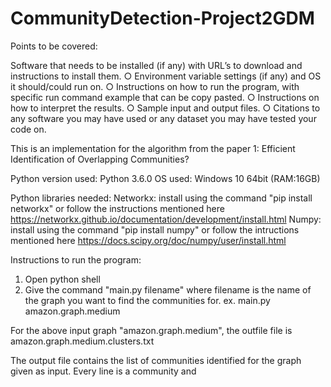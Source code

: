 # CommunityDetection-Project2GDM
Points to be covered:


Software that needs to be installed (if any) with URL’s to download and
instructions to install them.
○ Environment variable settings (if any) and OS it should/could run on.
○ Instructions on how to run the program, with specific run command example that
can be copy pasted.
○ Instructions on how to interpret the results.
○ Sample input and output files.
○ Citations to any software you may have used or any dataset you may have tested
your code on.


This is an implementation for the algorithm from the paper 1: Efficient Identification of Overlapping
Communities?

Python version used: Python 3.6.0
OS used: Windows 10 64bit (RAM:16GB)

Python libraries needed:
Networkx: install using the command "pip install networkx" or follow the instructions mentioned here https://networkx.github.io/documentation/development/install.html
Numpy: install using the command "pip install numpy" or follow the intructions mentioned here https://docs.scipy.org/doc/numpy/user/install.html

Instructions to run the program:
1. Open python shell
2. Give the command "main.py filename" where filename is the name of the graph you want to find the communities for.
   ex. main.py amazon.graph.medium

For the above input graph "amazon.graph.medium", the outfile file is amazon.graph.medium.clusters.txt

The output file contains the list of communities identified for the graph given as input.
Every line is a community and
